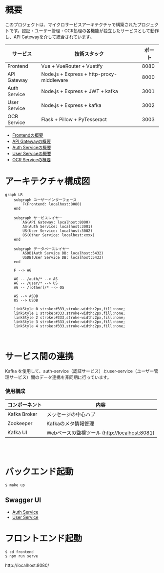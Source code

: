 # 概要
このプロジェクトは、マイクロサービスアーキテクチャで構築されたプロジェクトです。認証・ユーザー管理・OCR処理の各機能が独立したサービスとして動作し、API Gatewayを介して統合されています。

| サービス | 技術スタック | ポート |
| -- | -- | -- |
| Frontend | Vue + VueRouter + Vuetify | 8080 |
| API Gateway | Node.js + Express + http-proxy-middleware | 8000 |
| Auth Service | Node.js + Express + JWT + kafka| 3001 |
| User Service | Node.js + Express + kafka | 3002 |
| OCR Service |Flask + Pillow + PyTesseract |3003 |

* [Frontendの概要](./frontend/README.md)
* [API Gatewayの概要](./services/api-gateway/README.md)
* [Auth Serviceの概要](./services/auth-service/README.md)
* [User Serviceの概要](./services/user-service/README.md)
* [OCR Serviceの概要](./services/ocr-service/README.md)

# アーキテクチャ構成図
```mermaid
graph LR
    subgraph ユーザーインターフェース
        F(Frontend: localhost:8080)
    end

    subgraph サービスレイヤー
        AG(API Gateway: localhost:8000)
        AS(Auth Service: localhost:3001)
        US(User Service: localhost:3002)
        OS(Other Service: localhost:xxxx)
    end

    subgraph データベースレイヤー
        ASDB(Auth Service DB: localhost:5432)
        USDB(User Service DB: localhost:5433)
    end

    F --> AG

    AG -- /auth/* --> AS
    AG -- /user/* --> US
    AG -- /[other]/* --> OS

    AS --> ASDB
    US --> USDB

    linkStyle 0 stroke:#333,stroke-width:2px,fill:none;
    linkStyle 1 stroke:#333,stroke-width:2px,fill:none;
    linkStyle 2 stroke:#333,stroke-width:2px,fill:none;
    linkStyle 3 stroke:#333,stroke-width:2px,fill:none;
    linkStyle 4 stroke:#333,stroke-width:2px,fill:none;
```
</br>

# サービス間の連携
Kafka を使用して、auth-service（認証サービス）とuser-service（ユーザー管理サービス）間のデータ連携を非同期に行っています。

### 使用構成
| コンポーネント | 内容 |
| -- | --|
| Kafka Broker | メッセージの中心ハブ |
| Zookeeper | Kafkaのメタ情報管理 |
| Kafka UI | Webベースの監視ツール ([http://localhost:8081](http://localhost:8081)) |

</br>
</br>


# バックエンド起動
```
$ make up
```
## Swagger UI
- [Auth Service](http://localhost:3001/api-docs/)
- [User Service](http://localhost:3002/api-docs/)

# フロントエンド起動
```
$ cd frontend
$ npm run serve
```
http://localhost:8080/
